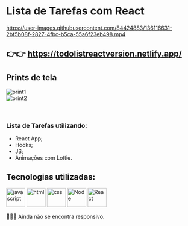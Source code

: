 # Lista de Tarefas com React


https://user-images.githubusercontent.com/84424883/136116631-2bf5b08f-2827-4fbc-b5ca-55a6f23eb498.mp4

## 👉👉  https://todolistreactversion.netlify.app/

## Prints de tela
![print1](https://user-images.githubusercontent.com/84424883/136103196-2f9b18dc-a158-4e70-b1d5-3f75a6a5026d.jpg)
<br>
![print2](https://user-images.githubusercontent.com/84424883/136103203-e0a7af41-57f2-469d-80fc-ae8374477ecf.jpg)

<br>

### Lista de Tarefas utilizando:
- React App;
- Hooks;
- JS;
- Animações com Lottie.


<h2>Tecnologias utilizadas:</h2>
<div style="display=inline-block">
<img src="https://cdn.iconscout.com/icon/free/png-256/javascript-2752148-2284965.png" alt="javascript"width="50px" height="50px" >
<img src="https://cdn.iconscout.com/icon/free/png-64/html5-2038876-1720089.png" alt="html"width="50px" height="50px" >
<img src="https://cdn.jsdelivr.net/gh/devicons/devicon/icons/css3/css3-original-wordmark.svg" alt="css" width="50px" height="50px" >
<img src="https://cdn.jsdelivr.net/gh/devicons/devicon/icons/nodejs/nodejs-plain.svg" alt="Node" width="50px" height="50px" >
<img src="https://cdn.jsdelivr.net/gh/devicons/devicon/icons/react/react-original-wordmark.svg" alt="React" width="50px" height="50px" >
 </div>
 

 
🚧🚧🚧 Ainda não se encontra responsivo. 

